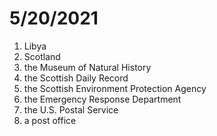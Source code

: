 # 5/20/2021

1. Libya
2. Scotland
3. the Museum of Natural History
4. the Scottish Daily Record
5. the Scottish Environment Protection Agency
6. the Emergency Response Department
7. the U.S. Postal Service
8. a post office

